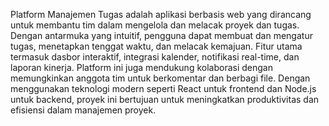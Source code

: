 Platform Manajemen Tugas adalah aplikasi berbasis web yang dirancang untuk membantu tim dalam mengelola dan melacak proyek dan tugas. Dengan antarmuka yang intuitif, pengguna dapat membuat dan mengatur tugas, menetapkan tenggat waktu, dan melacak kemajuan. Fitur utama termasuk dasbor interaktif, integrasi kalender, notifikasi real-time, dan laporan kinerja. Platform ini juga mendukung kolaborasi dengan memungkinkan anggota tim untuk berkomentar dan berbagi file. Dengan menggunakan teknologi modern seperti React untuk frontend dan Node.js untuk backend, proyek ini bertujuan untuk meningkatkan produktivitas dan efisiensi dalam manajemen proyek.